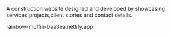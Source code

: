A construction website designed and developed by showcasing services,projects,client stories and contact details.

rainbow-muffin-baa3ea.netlify.app
